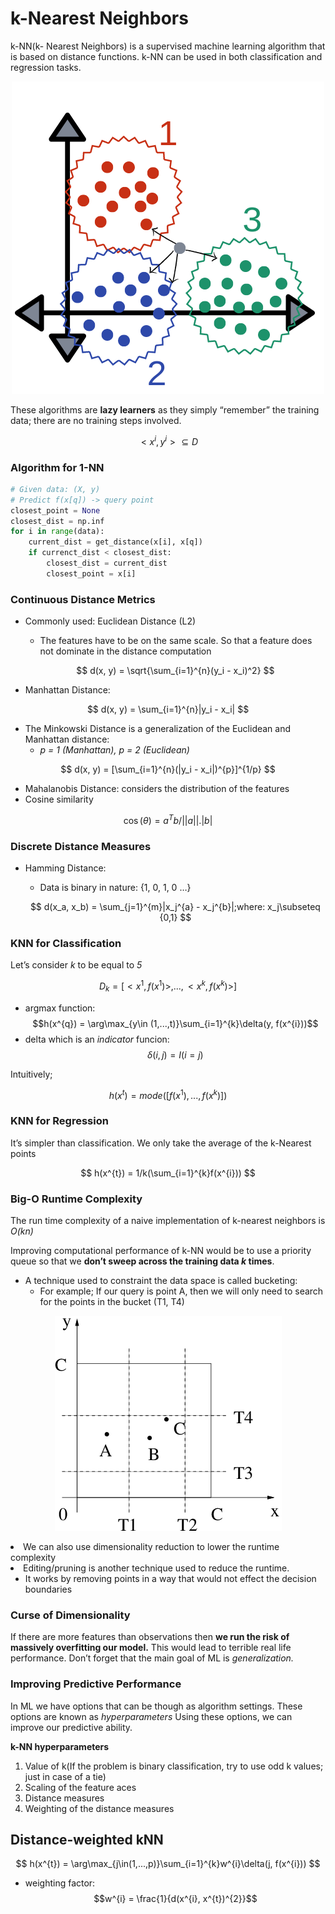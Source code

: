 # k-Nearest Neighbors

k-NN(k- Nearest Neighbors) is a supervised machine learning algorithm that is based on distance functions. k-NN can be used in both classification and regression tasks.

<p align="center">
  <img src="Images/knn_1.png" />
</p


 

> These algorithms are **lazy learners** as they simply “remember” the training data; there are no training steps involved.
 

$$
\lt x^{i}, y^{i}\gt \subseteq D 
$$

### Algorithm for 1-NN

```python
# Given data: (X, y)
# Predict f(x[q]) -> query point
closest_point = None
closest_dist = np.inf
for i in range(data):
	current_dist = get_distance(x[i], x[q])
	if currenct_dist < closest_dist:
		closest_dist = current_dist
		closest_point = x[i]

```

### Continuous Distance Metrics

- Commonly used: Euclidean Distance (L2)
    - The features have to be on the same scale. So that a feature does not dominate in the distance computation
    
    $$
    d(x, y) = \sqrt{\sum_{i=1}^{n}(y_i - x_i)^2}
    $$
    
- Manhattan Distance:

$$
d(x, y) = \sum_{i=1}^{n}|y_i - x_i|
$$

- The Minkowski Distance is a generalization of the Euclidean and Manhattan distance:
    - *p = 1 (Manhattan), p = 2 (Euclidean)*

$$
d(x, y) = [\sum_{i=1}^{n}(|y_i - x_i|)^{p}]^{1/p}
$$

- Mahalanobis Distance: considers the distribution of the features
- Cosine similarity

$$
\cos(\theta) = a^{T}b/||a||.|b|
$$

### Discrete Distance Measures

- Hamming Distance:
    - Data is binary in nature: {1, 0, 1, 0 …}
    
    $$
    d(x_a, x_b) = \sum_{j=1}^{m}|x_j^{a} - x_j^{b}|;where: x_j\subseteq {0,1}
    $$
    

### KNN for Classification

Let’s consider *k* to be equal to *5*

$$
D_k = [\lt x^{1}, f(x^{1}) \gt,... ,\lt x^{k}, f(x^{k}) \gt]
$$
- argmax function:
$$h(x^{q}) = \arg\max_{y\in (1,...,t)}\sum_{i=1}^{k}\delta(y, f(x^{i}))$$
- delta which is an *indicator* funcion:
$$\delta(i, j) =I(i=j)$$

Intuitively;

$$
h(x^{t}) = mode([f(x^{1}), ...,f(x^{k})])
$$

### KNN for Regression

It’s simpler than classification. We only take the average of the k-Nearest points

$$
h(x^{t}) = 1/k(\sum_{i=1}^{k}f(x^{i}))
$$

### Big-O Runtime Complexity

The run time complexity of a naive implementation of k-nearest neighbors is *O(kn)*

Improving computational performance of k-NN would be to use a priority queue so that we **don’t sweep across the training data *k* times**.

- A technique used to constraint the data space is called bucketing:
    - For example; If our query is point A, then we will only need to search for the points in the bucket (T1, T4)

<p align="center">
  <img src="Images/knn2.png" />
</p


- We can also use dimensionality reduction to lower the runtime complexity
- Editing/pruning is another technique used to reduce the runtime.
    - It works by removing points in a way that would not effect the decision boundaries
    

### Curse of Dimensionality

If there are more features than observations then **we run the risk of massively overfitting our model.** This would lead to terrible real life performance. Don’t forget that the main goal of ML is *generalization.* 

### Improving Predictive Performance

In ML we have options that can be though as algorithm settings. These options are known as *hyperparameters*  Using these options, we can improve our predictive ability. 

**k-NN hyperparameters**

1. Value of k(If the problem is binary classification, try to use odd k values; just in case of a tie)
2. Scaling of the feature aces
3. Distance measures
4. Weighting of the distance measures

## Distance-weighted kNN

$$
h(x^{t}) = \arg\max_{j\in(1,...,p)}\sum_{i=1}^{k}w^{i}\delta(j, f(x^{i}))
$$

- weighting factor:
$$w^{i} = \frac{1}{d(x^{i}, x^{t})^{2}}$$
